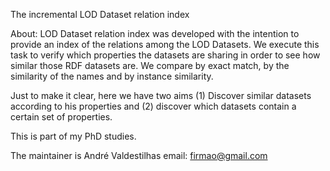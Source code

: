 The incremental LOD Dataset relation index

About:
LOD Dataset relation index was developed with the intention to provide an index of the relations among the LOD Datasets.
We execute this task to verify which properties the datasets are sharing in order to see how similar those RDF datasets are. We compare by exact match, by the similarity of the names and by instance similarity.

Just to make it clear, here we have two aims (1) Discover similar datasets according to his properties and (2) discover which datasets contain a certain set of properties.

This is part of my PhD studies.

The maintainer is André Valdestilhas
email: firmao@gmail.com

